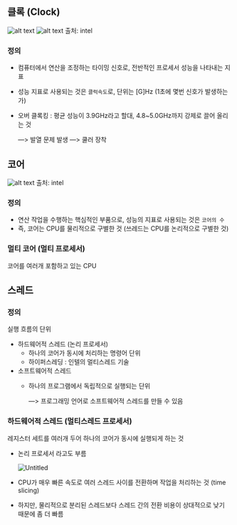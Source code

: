 ## 클록 (Clock)

![alt text](image-1.png)
![alt text](image-2.png)
출처: intel

### 정의

- 컴퓨터에서 연산을 조정하는 타이밍 신호로, 전반적인 프로세서 성능을 나타내는 지표
- 성능 지표로 사용되는 것은 `클럭속도`로, 단위는 [G]Hz (1초에 몇번 신호가 발생하는가)
- 오버 클록킹 : 평균 성능이 3.9GHz라고 할대, 4.8~5.0GHz까지 강제로 끌어 올리는 것
    
    —> 발열 문제 발생 —> 쿨러 장착

## 코어
![alt text](image.png)
출처: intel

### 정의

- 연산 작업을 수행하는 핵심적인 부품으로, 성능의 지표로 사용되는 것은 `코어의 수`
- 즉, 코어는 CPU를 물리적으로 구별한 것 (쓰레드는 CPU를 논리적으로 구별한 것)

### 멀티 코어 (멀티 프로세서)

코어를 여러개 포함하고 있는 CPU

## 스레드

### 정의

실행 흐름의 단위

- 하드웨어적 스레드 (논리 프로세서)
    - 하나의 코어가 동시에 처리하는 명령어 단위
    - 하이퍼스레딩 : 인텔의 멀티스레드 기술
- 소프트웨어적 스레드
    - 하나의 프로그램에서 독립적으로 실행되는 단위
        
        —> 프로그래밍 언어로 소프트웨어적 스레드를 만들 수 있음
        

### 하드웨어적 스레드 (멀티스레드 프로세서)

레지스터 세트를 여러개 두어 하나의 코어가 동시에 실행되게 하는 것

- 논리 프로세서 라고도 부름
    
    ![Untitled](https://prod-files-secure.s3.us-west-2.amazonaws.com/2e1dc2d7-ab73-4426-bd42-ea5511afa0c1/5116854a-545e-488d-9d88-4cadd3392c02/Untitled.png)
    
- CPU가 매우 빠른 속도로 여러 스레드 사이를 전환하며 작업을 처리하는 것 (time slicing)
- 하지만, 물리적으로 분리된 스레드보다 스레드 간의 전환 비용이 상대적으로 낮기 때문에 좀 더 빠름